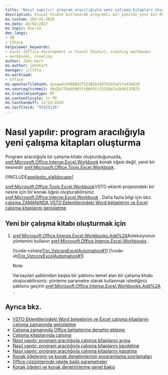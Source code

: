 ```yaml
---
title: 'Nasıl yapılır: program aracılığıyla yeni çalışma kitapları oluşturma'
description: Visual Studio kullanarak programlı bir şekilde yeni bir Microsoft Excel çalışma kitabı oluşturma hakkında bilgi edinin.
ms.custom: SEO-VS-2020
ms.date: 02/02/2017
ms.topic: how-to
dev_langs:
- VB
- CSharp
helpviewer_keywords:
- Excel [Office development in Visual Studio], creating workbooks
- workbooks, creating
author: John-Hart
ms.author: johnhart
manager: jillfra
ms.workload:
- office
ms.openlocfilehash: daaaedc60988d7f523865d3979207dd1fe43e029
ms.sourcegitcommit: 4bd2b770e60965fc0843fc25318a7e1b46137875
ms.translationtype: MT
ms.contentlocale: tr-TR
ms.lasthandoff: 12/15/2020
ms.locfileid: "97523136"
---
```

# <a name="how-to-programmatically-create-new-workbooks"></a>Nasıl yapılır: program aracılığıyla yeni çalışma kitapları oluşturma
  Program aracılığıyla bir çalışma kitabı oluşturduğunuzda, <xref:Microsoft.Office.Interop.Excel.Workbook> konak öğesi değil, yerel bir nesnedir <xref:Microsoft.Office.Tools.Excel.Workbook> .

 [!INCLUDE[appliesto_xlalldocapp](../vsto/includes/appliesto-xlalldocapp-md.md)]

 <xref:Microsoft.Office.Tools.Excel.Workbook>VSTO eklenti projesindeki bir nesne için bir konak öğesi oluşturabilirsiniz <xref:Microsoft.Office.Interop.Excel.Workbook> . Daha fazla bilgi için bkz. [çalışma ZAMANıNDA VSTO Eklentilerindeki Word belgelerini ve Excel çalışma kitaplarını genişletme](../vsto/extending-word-documents-and-excel-workbooks-in-vsto-add-ins-at-run-time.md).

## <a name="to-create-a-new-workbook"></a>Yeni bir çalışma kitabı oluşturmak için

1. <xref:Microsoft.Office.Interop.Excel.Workbooks.Add%2A>Koleksiyonun yöntemini kullanın <xref:Microsoft.Office.Interop.Excel.Workbooks> .

     [!code-csharp[Trin_VstcoreExcelAutomation#1](../vsto/codesnippet/CSharp/Trin_VstcoreExcelAutomationCS/Sheet1.cs#1)]
     [!code-vb[Trin_VstcoreExcelAutomation#1](../vsto/codesnippet/VisualBasic/Trin_VstcoreExcelAutomation/Sheet1.vb#1)]

    > [!NOTE]
    > Varsayılan şablondan başka bir şablonu temel alan bir çalışma kitabı oluşturabilirsiniz: yönteme parametre olarak kullanmak istediğiniz şablonu geçirin <xref:Microsoft.Office.Interop.Excel.Workbooks.Add%2A> .

## <a name="see-also"></a>Ayrıca bkz.
- [VSTO Eklentilerindeki Word belgelerini ve Excel çalışma kitaplarını çalışma zamanında genişletme](../vsto/extending-word-documents-and-excel-workbooks-in-vsto-add-ins-at-run-time.md)
- [Çalışma zamanında Office belgelerine denetim ekleme](../vsto/adding-controls-to-office-documents-at-run-time.md)
- [Çalışma kitaplarında çalışma](../vsto/working-with-workbooks.md)
- [Nasıl yapılır: program aracılığıyla çalışma kitaplarını açma](../vsto/how-to-programmatically-open-workbooks.md)
- [Nasıl yapılır: program aracılığıyla çalışma kitaplarını kaydetme](../vsto/how-to-programmatically-save-workbooks.md)
- [Nasıl yapılır: program aracılığıyla çalışma kitaplarını kapatma](../vsto/how-to-programmatically-close-workbooks.md)
- [Konak öğelerinin ve konak denetimlerinin programlama sınırlamaları](../vsto/programmatic-limitations-of-host-items-and-host-controls.md)
- [Office çözümlerinde isteğe bağlı parametreler](../vsto/optional-parameters-in-office-solutions.md)
- [Konak öğeleri ve konak denetimlerine genel bakış](../vsto/host-items-and-host-controls-overview.md)
